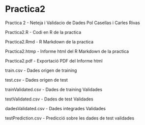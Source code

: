 # Practica2
Practica 2 - Neteja i Validacio de Dades
Pol Casellas i Carles Rivas


Practica2.R         - Codi en R de la practica

Practica2.Rmd       - R Markdown de la practica

Practica2.htmp      - Informe html del R Markdown de la practica

Practica2.pdf       - Exportació PDF del Informe html

train.csv           - Dades origen de training

test.csv            - Dades origen de test 

trainValidated.csv  - Dades de training Validades

testValidated.csv   - Dades de test Validades 

dadesValidated.csv  - Dades integrades Validades 

testPrediction.csv  - Predicció sobre les dades de test validades 
